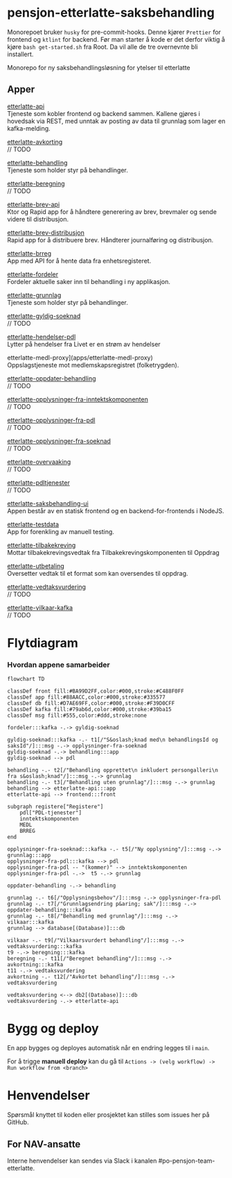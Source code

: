 # pensjon-etterlatte-saksbehandling

Monorepoet bruker `husky` for pre-commit-hooks. Denne kjører `Prettier` for frontend og `ktlint` for backend.
Før man starter å kode er det derfor viktig å kjøre `bash get-started.sh` fra Root. Da vil alle de tre overnevnte bli 
installert.

Monorepo for ny saksbehandlingsløsning for ytelser til etterlatte

## Apper

[etterlatte-api](apps/etterlatte-api) \
Tjeneste som kobler frontend og backend sammen. Kallene gjøres i hovedsak via REST, med unntak av posting av data til grunnlag som lager en kafka-melding.

[etterlatte-avkorting](apps/etterlatte-avkorting) \
// TODO

[etterlatte-behandling](apps/etterlatte-behandling) \
Tjeneste som holder styr på behandlinger.

[etterlatte-beregning](apps/etterlatte-beregning) \
// TODO

[etterlatte-brev-api](apps/etterlatte-brev-api) \
Ktor og Rapid app for å håndtere generering av brev, brevmaler og sende videre til distribusjon.

[etterlatte-brev-distribusjon](apps/etterlatte-brev-distribusjon) \
Rapid app for å distribuere brev. Håndterer journalføring og distribusjon.

[etterlatte-brreg](apps/etterlatte-brreg) \
App med API for å hente data fra enhetsregisteret.

[etterlatte-fordeler](apps/etterlatte-fordeler) \
Fordeler aktuelle saker inn til behandling i ny applikasjon.

[etterlatte-grunnlag](apps/etterlatte-grunnlag) \
Tjeneste som holder styr på behandlinger.

[etterlatte-gyldig-soeknad](apps/etterlatte-gyldig-soeknad) \
// TODO

[etterlatte-hendelser-pdl](apps/etterlatte-hendelser-pdl) \
Lytter på hendelser fra Livet er en strøm av hendelser

etterlatte-medl-proxy](apps/etterlatte-medl-proxy) \
Oppslagstjeneste mot medlemskapsregistret (folketrygden).

[etterlatte-oppdater-behandling](apps/etterlatte-oppdater-behandling) \
// TODO

[etterlatte-opplysninger-fra-inntektskomponenten](apps/etterlatte-opplysninger-fra-inntektskomponenten) \
// TODO

[etterlatte-opplysninger-fra-pdl](apps/etterlatte-opplysninger-fra-pdl) \
// TODO

[etterlatte-opplysninger-fra-soeknad](apps/etterlatte-opplysninger-fra-soeknad) \
// TODO

[etterlatte-overvaaking](apps/etterlatte-overvaaking) \
// TODO

[etterlatte-pdltjenester](apps/etterlatte-pdltjenester) \
// TODO

[etterlatte-saksbehandling-ui](apps/etterlatte-saksbehandling-ui) \
Appen består av en statisk frontend og en backend-for-frontends i NodeJS.

[etterlatte-testdata](apps/etterlatte-testdata) \
App for forenkling av manuell testing.

[etterlatte-tilbakekreving](apps/etterlatte-tilbakekreving) \
Mottar tilbakekrevingsvedtak fra Tilbakekrevingskomponenten til Oppdrag

[etterlatte-utbetaling](apps/etterlatte-utbetaling) \
Oversetter vedtak til et format som kan oversendes til oppdrag.

[etterlatte-vedtaksvurdering](apps/etterlatte-vedtaksvurdering) \
// TODO

[etterlatte-vilkaar-kafka](apps/etterlatte-vilkaar-kafka) \
// TODO

# Flytdiagram

### Hvordan appene samarbeider

```mermaid
flowchart TD

classDef front fill:#BA99D2FF,color:#000,stroke:#C488F0FF
classDef app fill:#88AACC,color:#000,stroke:#335577
classDef db fill:#D7AE69FF,color:#000,stroke:#F39D0CFF
classDef kafka fill:#79ab6d,color:#000,stroke:#39ba15
classDef msg fill:#555,color:#ddd,stroke:none

fordeler:::kafka -.-> gyldig-soeknad

gyldig-soeknad:::kafka -.- t1[/"S&oslash;knad med\n behandlingsId og saksId"/]:::msg -.-> opplysninger-fra-soeknad
gyldig-soeknad -.-> behandling:::app
gyldig-soeknad --> pdl

behandling -.- t2[/"Behandling opprettet\n inkludert persongalleri\n fra s&oslash;knad"/]:::msg -.-> grunnlag
behandling -.- t3[/"Behandling uten grunnlag"/]:::msg -.-> grunnlag
behandling --> etterlatte-api:::app
etterlatte-api --> frontend:::front

subgraph registere["Registere"]
    pdl["PDL-tjenester"]
    inntektskomponenten
    MEDL
    BRREG
end

opplysninger-fra-soeknad:::kafka -.- t5[/"Ny opplysning"/]:::msg -.-> grunnlag:::app
opplysninger-fra-pdl:::kafka --> pdl
opplysninger-fra-pdl -- "(kommer)" --> inntektskomponenten
opplysninger-fra-pdl -.->  t5 -.-> grunnlag

oppdater-behandling -.-> behandling

grunnlag -.- t6[/"Opplysningsbehov"/]:::msg -.-> opplysninger-fra-pdl
grunnlag -.- t7[/"Grunnlagsendring p&aring; sak"/]:::msg -.-> oppdater-behandling:::kafka
grunnlag -.- t8[/"Behandling med grunnlag"/]:::msg -.-> vilkaar:::kafka
grunnlag --> database[(Database)]:::db

vilkaar -.- t9[/"Vilkaarsvurdert behandling"/]:::msg -.-> vedtaksvurdering:::kafka
t9 -.-> beregning:::kafka
beregning -.- t11[/"Beregnet behandling"/]:::msg -.-> avkortning:::kafka
t11 -.-> vedtaksvurdering
avkortning -.- t12[/"Avkortet behandling"/]:::msg -.-> vedtaksvurdering

vedtaksvurdering <--> db2[(Database)]:::db
vedtaksvurdering -.-> etterlatte-api
```

# Bygg og deploy

En app bygges og deployes automatisk når en endring legges til i `main`.

For å trigge **manuell deploy** kan du gå til `Actions -> (velg workflow) -> Run workflow from <branch>`

# Henvendelser

Spørsmål knyttet til koden eller prosjektet kan stilles som issues her på GitHub.

## For NAV-ansatte

Interne henvendelser kan sendes via Slack i kanalen #po-pensjon-team-etterlatte.
